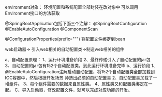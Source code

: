 environment对象： 
    环境配置和系统配置全部封装在改对象中 可以调用Environment接口的方法获取

@SpringBootApplication包括下面三个注解：
     @SpringBootConfiguration
     @EnableAutoConfiguration
     @ComponentScan

@ConfigurationProperties(prefix=""")
    将配置文件绑定到bean


web启动器-> 引入web相关的自动配置类->制造web相关的组件

a、自动配置原理：
   1、运行环境准备阶段
   2、最终传递引入了自动配置的jar包
   3、自动配置的jar包有152个自动配置类，到此运行环境准备完毕
b、运行阶段
   1、@EnableAutoConfiguration注解启动自动配置，将152个自动配置类全部加载到IOC容器中，然后根据开发场景
     帅选出必须的自动配置类
   2、自动配置类加载了一堆组件。
   3、每个组件需要的数据来自属性类。
   4、属性类又和配置类绑定在一起。
C、导入启动器，修改配置文件，就可以完成对应功能的开发。
